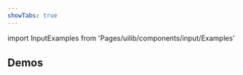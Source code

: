 ```yaml
---
showTabs: true
---
```


import InputExamples from 'Pages/uilib/components/input/Examples'

## Demos

<InputExamples />
